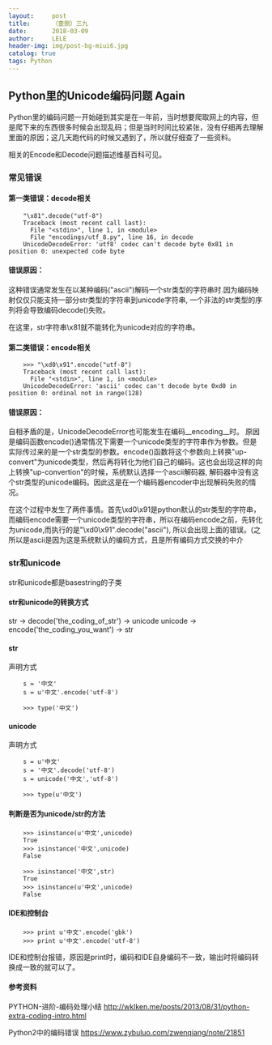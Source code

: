 ```yaml
---
layout:     post
title:      （壹捌）三九
date:       2018-03-09
author:     LELE
header-img: img/post-bg-miui6.jpg
catalog: true
tags: Python
---
```


## Python里的Unicode编码问题 Again
  
Python里的编码问题一开始碰到其实是在一年前，当时想要爬取网上的内容，但是爬下来的东西很多时候会出现乱码；但是当时时间比较紧张，没有仔细再去理解里面的原因；这几天跑代码的时候又遇到了，所以就仔细查了一些资料。
    
相关的Encode和Decode问题描述维基百科可见。

### 常见错误
#### 第一类错误：decode相关

    	"\x81".decode("utf-8")
		Traceback (most recent call last):
		  File "<stdin>", line 1, in <module>
		  File "encodings/utf_8.py", line 16, in decode
		UnicodeDecodeError: 'utf8' codec can't decode byte 0x81 in position 0: unexpected code byte
		
#### 错误原因：
这种错误通常发生在以某种编码("ascii")解码一个str类型的字符串时.因为编码映射仅仅只能支持一部分str类型的字符串到unicode字符串, 一个非法的str类型的序列将会导致编码decode()失败。

在这里，str字符串\x81就不能转化为unicode对应的字符串。

#### 第二类错误：encode相关

		>>> "\xd0\x91".encode("utf-8")
		Traceback (most recent call last):
		  File "<stdin>", line 1, in <module>
		UnicodeDecodeError: 'ascii' codec can't decode byte 0xd0 in position 0: ordinal not in range(128)
				
#### 错误原因：
自相矛盾的是，UnicodeDecodeError也可能发生在编码__encoding__时。 
原因是编码函数encode()通常情况下需要一个unicode类型的字符串作为参数。但是实际传过来的是一个str类型的参数。encode()函数将这个参数向上转换"up-convert"为unicode类型，然后再将转化为他们自己的编码。这也会出现这样的向上转换"up-convertion"的时候，系统默认选择一个ascii解码器, 解码器中没有这个str类型的unicode编码。因此这是在一个编码器encoder中出现解码失败的情况。

在这个过程中发生了两件事情。首先\xd0\x91是python默认的str类型的字符串，而编码encode需要一个unicode类型的字符串，所以在编码encode之前，先转化为unicode,而执行的是"\xd0\x91".decode("ascii"), 所以会出现上面的错误。(之所以是ascii是因为这是系统默认的编码方式，且是所有编码方式交换的中介
  
### str和unicode
str和unicode都是basestring的子类

#### str和unicode的转换方式
str  ->  decode('the_coding_of_str')  ->  unicode
unicode  ->  encode('the_coding_you_want')  ->  str

#### str
声明方式

		s = '中文'
		s = u'中文'.encode('utf-8')
		
		>>> type('中文')
		
#### unicode
声明方式

		s = u'中文'
		s = '中文'.decode('utf-8')
		s = unicode('中文','utf-8')
		
		>>> type(u'中文')
		
#### 判断是否为unicode/str的方法
	
		>>> isinstance(u'中文',unicode)
		True
		>>> isinstance('中文',unicode)
		False
		
		>>> isinstance('中文',str)
		True
		>>> isinstance(u'中文',unicode)
		False
		
#### IDE和控制台

		>>> print u'中文'.encode('gbk')
		>>> print u'中文'.encode('utf-8')
		
IDE和控制台报错，原因是print时，编码和IDE自身编码不一致，输出时将编码转换成一致的就可以了。

#### 参考资料
PYTHON-进阶-编码处理小结
http://wklken.me/posts/2013/08/31/python-extra-coding-intro.html

Python2中的编码错误
https://www.zybuluo.com/zwenqiang/note/21851
		

